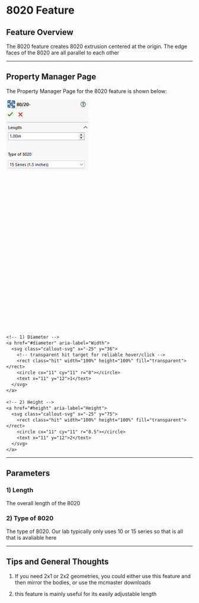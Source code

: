# 8020 Feature

## Feature Overview

The 8020 feature creates 8020 extrusion centered at the origin. The edge faces of the 8020 are all parallel to each other

---

## Property Manager Page

The Property Manager Page for the 8020 feature is shown below:

<div class="image-annot"
     style="--image-max-width: 300px;
            --overlay-width: 500px;
            --callout-size: 22px;
            --callout-stroke: 2px;
            --callout-font-size: 13px;
            --callout-stroke-color: red;
            --callout-text-color: red;
            --callout-stroke-hover: blue;
            --callout-text-hover: blue;">
  <img src="/images/8020-pmp.png" alt="Cylinder Property Manager Page">

  <!-- Scalable overlay aligned to the image -->
  <svg viewBox="0 0 120 100" preserveAspectRatio="xMidYMid meet" aria-hidden="true">

    <!-- 1) Diameter -->
    <a href="#diameter" aria-label="Width">
      <svg class="callout-svg" x="-25" y="36">
        <!-- transparent hit target for reliable hover/click -->
        <rect class="hit" width="100%" height="100%" fill="transparent"></rect>
        <circle cx="11" cy="11" r="8"></circle>
        <text x="11" y="12">1</text>
      </svg>
    </a>

    <!-- 2) Height -->
    <a href="#height" aria-label="Height">
      <svg class="callout-svg" x="-25" y="75">
        <rect class="hit" width="100%" height="100%" fill="transparent"></rect>
        <circle cx="11" cy="11" r="8.5"></circle>
        <text x="11" y="12">2</text>
      </svg>
    </a>

  </svg>
</div>

---

## Parameters

### <a id="diameter"></a>1) Length
The overall length of the 8020

### <a id="height"></a>2) Type of 8020
The type of 8020. Our lab typically only uses 10 or 15 series so that is all that is avaliable here

---

## Tips and General Thoughts

1) If you need 2x1 or 2x2 geometries, you could either use this feature and then mirror the bodies, or use the mcmaster downloads

2) this feature is mainly useful for its easily adjustable length


